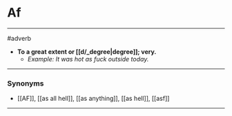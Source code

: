 # Af
---
#adverb
- **To a great extent or [[d/_degree|degree]]; very.**
	- _Example: It was hot as fuck outside today._
---
### Synonyms
- [[AF]], [[as all hell]], [[as anything]], [[as hell]], [[asf]]
---

